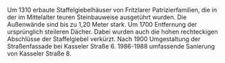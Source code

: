 Um 1310 erbaute Staffelgiebelhäuser von Fritzlarer Patrizierfamilien, die in der im Mittelalter teuren Steinbauweise ausgetührt wurden. Die Außenwände sind bis zu 1,20 Meter stark.
Um 1700 Entfernung der ursprünglich steileren Dächer. Dabei wurden auch die hohen rechteckigen Abschlüsse der Staffelgiebel verkürzt.
Nach 1900 Umgestaltung der Straßenfassade bei Kasseler Straße 6. 1986-1988 umfassende Sanierung von Kasseler Straße 8.
